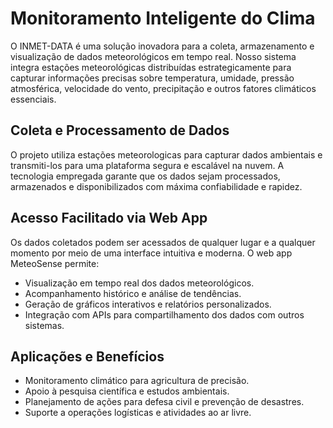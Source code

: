 # Monitoramento Inteligente do Clima

O INMET-DATA é uma solução inovadora para a coleta, armazenamento e visualização de dados meteorológicos em tempo real. Nosso sistema integra estações meteorológicas distribuídas estrategicamente para capturar informações precisas sobre temperatura, umidade, pressão atmosférica, velocidade do vento, precipitação e outros fatores climáticos essenciais.

## Coleta e Processamento de Dados

O projeto utiliza estações meteorologicas para capturar dados ambientais e transmiti-los para uma plataforma segura e escalável na nuvem. A tecnologia empregada garante que os dados sejam processados, armazenados e disponibilizados com máxima confiabilidade e rapidez.

## Acesso Facilitado via Web App

Os dados coletados podem ser acessados de qualquer lugar e a qualquer momento por meio de uma interface intuitiva e moderna. O web app MeteoSense permite:

* Visualização em tempo real dos dados meteorológicos.
* Acompanhamento histórico e análise de tendências.
* Geração de gráficos interativos e relatórios personalizados.
* Integração com APIs para compartilhamento dos dados com outros sistemas.

## Aplicações e Benefícios

* Monitoramento climático para agricultura de precisão.
* Apoio à pesquisa científica e estudos ambientais.
* Planejamento de ações para defesa civil e prevenção de desastres.
* Suporte a operações logísticas e atividades ao ar livre.
